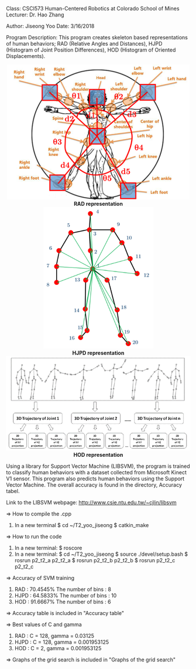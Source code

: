 Class: CSCI573 Human-Centered Robotics at Colorado School of Mines
Lecturer: Dr. Hao Zhang

Author: Jiseong Yoo
Date: 3/16/2018

Program Description:
 This program creates skeleton based representations of human behaviors; RAD (Relative Angles and Distances), HJPD (Histogram of Joint Position Differences), HOD (Histogram of Oriented Displacements).
 
 
<div align="center">
    <img src="/RAD_representation.png" width="500px"</img><br>
	<b> RAD representation </b><br>
    <img src="/HJPD_representation.png" width="300px"</img><br>
	<b> HJPD representation </b><br>
    <img src="/HOD_representation.png" width="700px"</img><br>
	<b> HOD representation </b><br>
</div>

 Using a library for Support Vector Machine (LIBSVM), the program is trained to classify human behaviors with a dataset collected from Microsoft Kinect V1 sensor.
 This program also predicts human behaviors using the Support Vector Machine.
 The overall accuracy is found in the directory, Accuracy tabel.
 

 Link to the LIBSVM webpage:
	http://www.csie.ntu.edu.tw/~cjlin/libsvm

=> How to compile the .cpp
1. In a new terminal
	$ cd ~/T2_yoo_jiseong
	$ catkin_make

=> How to run the code
1. In a new terminal:
	$ roscore
2. In a new terminal:
	$ cd ~/T2_yoo_jiseong
	$ source ./devel/setup.bash
	$ rosrun p2_t2_a p2_t2_a
	$ rosrun p2_t2_b p2_t2_b
	$ rosrun p2_t2_c p2_t2_c

=> Accuracy of SVM training
1. RAD  : 70.4545%
	The number of bins : 8
2. HJPD : 64.5833%
	The number of bins : 10
3. HOD  : 91.6667%
	The number of bins : 6

=> Accuracy table is included in "Accuracy table"

=> Best values of C and gamma
1. RAD  : C = 128, gamma = 0.03125
2. HJPD : C = 128, gamma = 0.001953125
3. HOD  : C = 2,   gamma = 0.001953125

=> Graphs of the grid search is included in "Graphs of the grid search"

